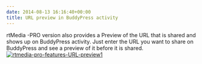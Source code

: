 ```yaml
---
date: 2014-08-13 16:16:40+00:00
title: URL preview in BuddyPress activity
---
```


rtMedia -PRO version also provides a Preview of the URL that is shared and shows up on BuddyPress activity. Just enter the URL you want to share on BuddyPress and see a preview of it before it is shared. [![rtmedia-pro-features-URL-preview1](http://docs.rtcamp.com/wp-content/uploads/2014/08/rtmedia-pro-features-URL-preview1_png.png)](http://docs.rtcamp.com/wp-content/uploads/2014/08/rtmedia-pro-features-URL-preview1_png.png)
